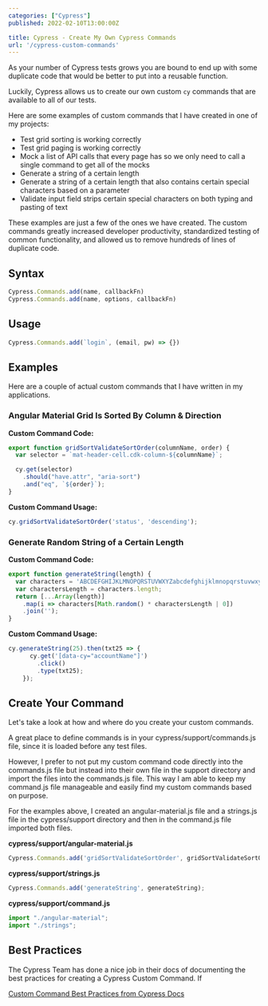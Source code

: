 ```yaml
---
categories: ["Cypress"]
published: 2022-02-10T13:00:00Z

title: Cypress - Create My Own Cypress Commands
url: '/cypress-custom-commands'
---
```


As your number of Cypress tests grows you are bound to end up with some duplicate code that would be better to put into a reusable function.

Luckily, Cypress allows us to create our own custom `cy` commands that are available to all of our tests.

<!--more-->

Here are some examples of custom commands that I have created in one of my projects:

* Test grid sorting is working correctly
* Test grid paging is working correctly
* Mock a list of API calls that every page has so we only need to call a single command to get all of the mocks
* Generate a string of a certain length
* Generate a string of a certain length that also contains certain special characters based on a parameter
* Validate input field strips certain special characters on both typing and pasting of text

These examples are just a few of the ones we have created.  The custom commands greatly increased developer productivity, standardized testing of common functionality, and allowed us to remove hundreds of lines of duplicate code.

## Syntax

```javascript
Cypress.Commands.add(name, callbackFn)
Cypress.Commands.add(name, options, callbackFn)
```

## Usage

```javascript
Cypress.Commands.add(`login`, (email, pw) => {})
```

## Examples

Here are a couple of actual custom commands that I have written in my applications.

### Angular Material Grid Is Sorted By Column & Direction

**Custom Command Code:**

```javascript
export function gridSortValidateSortOrder(columnName, order) {
  var selector = `mat-header-cell.cdk-column-${columnName}`;

  cy.get(selector)
    .should("have.attr", "aria-sort")
    .and("eq", `${order}`);
}
```

**Custom Command Usage:**

```javascript
cy.gridSortValidateSortOrder('status', 'descending');
```

### Generate Random String of a Certain Length

**Custom Command Code:**

```javascript
export function generateString(length) {
  var characters = 'ABCDEFGHIJKLMNOPQRSTUVWXYZabcdefghijklmnopqrstuvwxyz0123456789';
  var charactersLength = characters.length;
  return [...Array(length)]
    .map(i => characters[Math.random() * charactersLength | 0])
    .join('');
}
```

**Custom Command Usage:**

```javascript
cy.generateString(25).then(txt25 => {
      cy.get('[data-cy="accountName"]')
        .click()
        .type(txt25);
    });
```

## Create Your Command

Let's take a look at how and where do you create your custom commands.

A great place to define commands is in your cypress/support/commands.js file, since it is loaded before any test files.

However, I prefer to not put my custom command code directly into the commands.js file but instead into their own file in the support directory and import the files into the commands.js file.  This way I am able to keep my command.js file manageable and easily find my custom commands based on purpose.

For the examples above, I created an angular-material.js file and a strings.js file in the cypress/support directory and then in the command.js file imported both files.

**cypress/support/angular-material.js**

```javascript
Cypress.Commands.add('gridSortValidateSortOrder', gridSortValidateSortOrder);
```

**cypress/support/strings.js**

```javascript
Cypress.Commands.add('generateString', generateString);
```

**cypress/support/command.js**

```javascript
import "./angular-material";
import "./strings";
```

## Best Practices

The Cypress Team has done a nice job in their docs of documenting the best practices for creating a Cypress Custom Command.  If

[Custom Command Best Practices from Cypress Docs](https://docs.cypress.io/api/cypress-api/custom-commands#Best-Practices)
